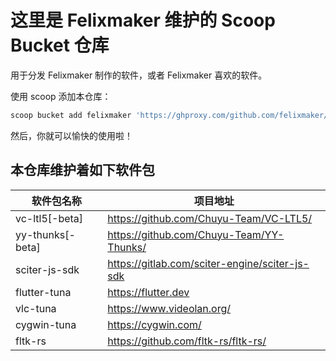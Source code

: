 # 这里是 Felixmaker 维护的 Scoop Bucket 仓库

用于分发 Felixmaker 制作的软件，或者 Felixmaker 喜欢的软件。

使用 scoop 添加本仓库：

```ps1
scoop bucket add felixmaker 'https://ghproxy.com/github.com/felixmaker/scoop-felixmaker'
```

然后，你就可以愉快的使用啦！

## 本仓库维护着如下软件包

| 软件包名称             | 项目地址                                           |
|-------------------|------------------------------------------------|
| vc-ltl5[-beta]    | https://github.com/Chuyu-Team/VC-LTL5/         |
| yy-thunks[-beta]  | https://github.com/Chuyu-Team/YY-Thunks/       |
| sciter-js-sdk     | https://gitlab.com/sciter-engine/sciter-js-sdk |
| flutter-tuna      | https://flutter.dev                            |
| vlc-tuna          | https://www.videolan.org/                      |
| cygwin-tuna       | https://cygwin.com/                            |
| fltk-rs           | https://github.com/fltk-rs/fltk-rs/            |
